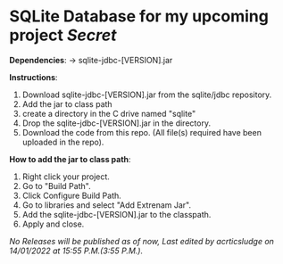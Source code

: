 # SQLite Database for my upcoming project *Secret*

**Dependencies**:
-> sqlite-jdbc-[VERSION].jar

**Instructions**:
1. Download sqlite-jdbc-[VERSION].jar from the sqlite/jdbc repository.
2. Add the jar to class path
3. create a directory in the C drive named "sqlite"
4. Drop the sqlite-jdbc-[VERSION].jar in the directory.
5. Download the code from this repo. (All file(s) required have been uploaded in the repo).

**How to add the jar to class path**:
1. Right click your project.
2. Go to "Build Path".
3. Click Configure Build Path.
4. Go to libraries and select "Add Extrenam Jar".
5. Add the sqlite-jdbc-[VERSION].jar to the classpath.
6. Apply and close.


*No Releases will be published as of now,*
*Last edited by acrticsludge on 14/01/2022 at 15:55 P.M.(3:55 P.M.).*

